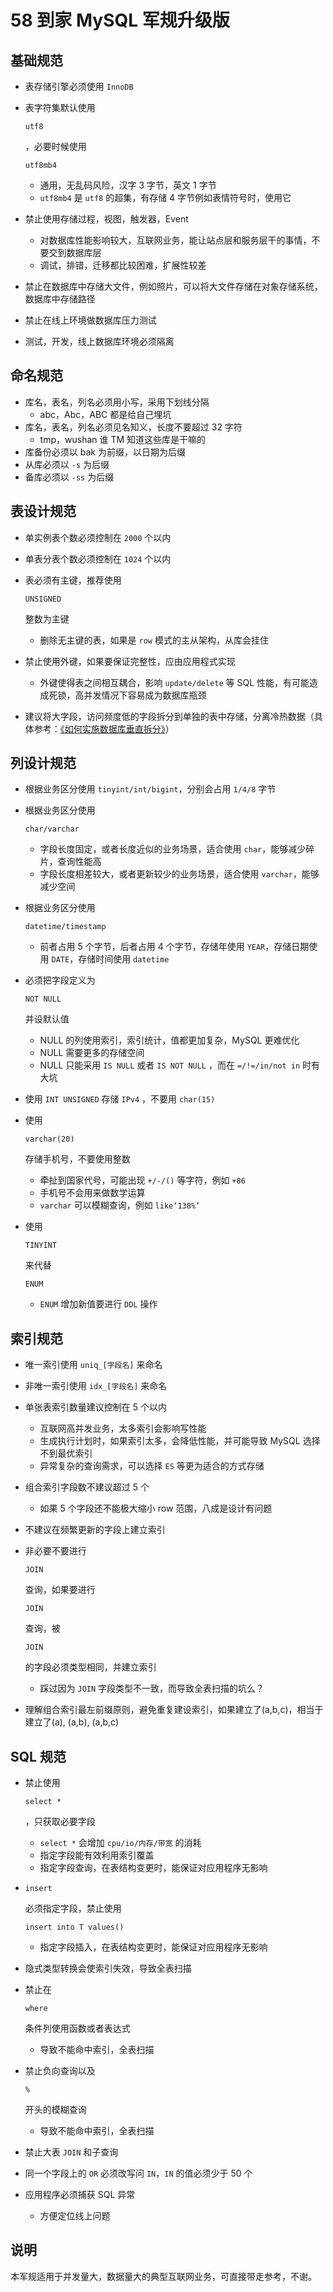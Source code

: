 # 58 到家 MySQL 军规升级版

## 基础规范

- 表存储引擎必须使用 `InnoDB`

- 表字符集默认使用

   

  ```
  utf8
  ```

  ，必要时候使用

   

  ```
  utf8mb4
  ```

  - 通用，无乱码风险，汉字 3 字节，英文 1 字节
  - `utf8mb4` 是 `utf8` 的超集，有存储 4 字节例如表情符号时，使用它

- 禁止使用存储过程，视图，触发器，Event

  - 对数据库性能影响较大，互联网业务，能让站点层和服务层干的事情，不要交到数据库层
  - 调试，排错，迁移都比较困难，扩展性较差

- 禁止在数据库中存储大文件，例如照片，可以将大文件存储在对象存储系统，数据库中存储路径

- 禁止在线上环境做数据库压力测试

- 测试，开发，线上数据库环境必须隔离

## 命名规范

- 库名，表名，列名必须用小写，采用下划线分隔
  - abc，Abc，ABC 都是给自己埋坑
- 库名，表名，列名必须见名知义，长度不要超过 32 字符
  - tmp，wushan 谁 TM 知道这些库是干嘛的
- 库备份必须以 bak 为前缀，以日期为后缀
- 从库必须以 `-s` 为后缀
- 备库必须以 `-ss` 为后缀

## 表设计规范

- 单实例表个数必须控制在 `2000` 个以内

- 单表分表个数必须控制在 `1024` 个以内

- 表必须有主键，推荐使用

   

  ```
  UNSIGNED
  ```

   

  整数为主键

  - 删除无主键的表，如果是 `row` 模式的主从架构，从库会挂住

- 禁止使用外键，如果要保证完整性，应由应用程式实现

  - 外键使得表之间相互耦合，影响 `update/delete` 等 SQL 性能，有可能造成死锁，高并发情况下容易成为数据库瓶颈

- 建议将大字段，访问频度低的字段拆分到单独的表中存储，分离冷热数据（具体参考：[《如何实施数据库垂直拆分》](https://mp.weixin.qq.com/s?__biz=MjM5ODYxMDA5OQ==&mid=2651959773&idx=1&sn=7e4ad0dcd050f6662dfaf39d9de36f2c&chksm=bd2d04018a5a8d17b92098b4840aac23982e32d179cdd957e4c55011f6a08f6bd31f9ba5cfee&scene=21#wechat_redirect)）

## 列设计规范

- 根据业务区分使用 `tinyint/int/bigint`，分别会占用 `1/4/8` 字节

- 根据业务区分使用

   

  ```
  char/varchar
  ```

  - 字段长度固定，或者长度近似的业务场景，适合使用 `char`，能够减少碎片，查询性能高
  - 字段长度相差较大，或者更新较少的业务场景，适合使用 `varchar`，能够减少空间

- 根据业务区分使用

   

  ```
  datetime/timestamp
  ```

  - 前者占用 5 个字节，后者占用 4 个字节，存储年使用 `YEAR`，存储日期使用 `DATE`，存储时间使用 `datetime`

- 必须把字段定义为

   

  ```
  NOT NULL
  ```

   

  并设默认值

  - NULL 的列使用索引，索引统计，值都更加复杂，MySQL 更难优化
  - NULL 需要更多的存储空间
  - NULL 只能采用 `IS NULL` 或者 `IS NOT NULL` ，而在 `=/!=/in/not in` 时有大坑

- 使用 `INT UNSIGNED` 存储 `IPv4` ，不要用 `char(15)`

- 使用

   

  ```
  varchar(20)
  ```

   

  存储手机号，不要使用整数

  - 牵扯到国家代号，可能出现 `+/-/()` 等字符，例如 `+86`
  - 手机号不会用来做数学运算
  - `varchar` 可以模糊查询，例如 `like‘138%’`

- 使用

   

  ```
  TINYINT
  ```

   

  来代替

   

  ```
  ENUM
  ```

  - `ENUM` 增加新值要进行 `DDL` 操作

## 索引规范

- 唯一索引使用 `uniq_[字段名]` 来命名

- 非唯一索引使用 `idx_[字段名]` 来命名

- 单张表索引数量建议控制在 5 个以内

  - 互联网高并发业务，太多索引会影响写性能
  - 生成执行计划时，如果索引太多，会降低性能，并可能导致 MySQL 选择不到最优索引
  - 异常复杂的查询需求，可以选择 `ES` 等更为适合的方式存储

- 组合索引字段数不建议超过 5 个

  - 如果 5 个字段还不能极大缩小 row 范围，八成是设计有问题

- 不建议在频繁更新的字段上建立索引

- 非必要不要进行

   

  ```
  JOIN
  ```

   

  查询，如果要进行

   

  ```
  JOIN
  ```

   

  查询，被

   

  ```
  JOIN
  ```

   

  的字段必须类型相同，并建立索引

  - 踩过因为 `JOIN` 字段类型不一致，而导致全表扫描的坑么？

- 理解组合索引最左前缀原则，避免重复建设索引，如果建立了(a,b,c)，相当于建立了(a), (a,b), (a,b,c)

## SQL 规范

- 禁止使用

   

  ```
  select *
  ```

  ，只获取必要字段

  - `select *` 会增加 `cpu/io/内存/带宽` 的消耗
  - 指定字段能有效利用索引覆盖
  - 指定字段查询，在表结构变更时，能保证对应用程序无影响

- ```
  insert
  ```

   

  必须指定字段，禁止使用

   

  ```
  insert into T values()
  ```

  - 指定字段插入，在表结构变更时，能保证对应用程序无影响

- 隐式类型转换会使索引失效，导致全表扫描

- 禁止在

   

  ```
  where
  ```

   

  条件列使用函数或者表达式

  - 导致不能命中索引，全表扫描

- 禁止负向查询以及

   

  ```
  %
  ```

   

  开头的模糊查询

  - 导致不能命中索引，全表扫描

- 禁止大表 `JOIN` 和子查询

- 同一个字段上的 `OR` 必须改写问 `IN`，`IN` 的值必须少于 50 个

- 应用程序必须捕获 SQL 异常

  - 方便定位线上问题

## 说明

本军规适用于并发量大，数据量大的典型互联网业务，可直接带走参考，不谢。